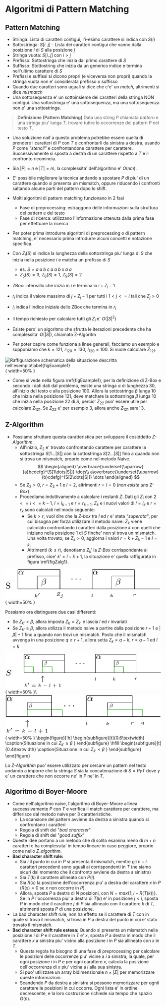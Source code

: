 # Algoritmi di Pattern Matching

## Pattern Matching

* Stringa: Lista di caratteri contigui, l'$i$-esimo carattere si indica con $S(i)$
* Sottostringa: $S[i..j]$ - Lista dei caratteri contigui che vanno dalla posizione $i$ di $S$ alla
  posizione $j$
* Stringa vuota: $S[i..j]$ con $i>j$
* Prefisso: Sottostringa che inizia dal primo carattere di $S$
* Suffisso: Stottostring che inizia da un generico indice e termina nell'ultimo carattere di $S$
* Prefissi e suffissi si dicono propri (e viceversa non propri) quando la stringa vuota non e'
  considerata prefisso o suffisso
* Quando due caratteri sono uguali si dice che c'e' un *match*, altrimenti si dice *mismatch*
* Una sottosequenza e' un sottoinsieme dei caratteri della stringa NON contigui. Una sottostringa e'
  una sottosequenza, ma una sottosequenza non e' una sottostringa.

>**Definizione (Pattern Matching)** 
>Data una string $P$ chiamata *pattern* e una stringa piu' lunga
>$T$, trovare tuttre le occorrenze del pattern $P$ nel testo $T$. 

* Una soluzione naif a questo problema potrebbe essere quella di prendere i caratteri di $P$ con $T$
  e confrontarli da sinistra a destra, usando $P$ come *"stencil"* e confrontandone carattere per
  carattere. Successivamente si sposta a destra di un carattere rispetto a $T$ e il confronto
  ricomincia. 
* Sia $|P|=n$ e $|T|=m$, la complessita' dell'algoritmo e' $O(nm)$.
* E' possibile migliorare la tecnica andando a spostare $P$ di piu' di un carattere quando si
  presenta un mismatch, oppure riducendo i confronti saltando alcune parti del pattern dopo lo
  shift.
* Molti algoritmi di pattern matching funzionano in 2 fasi
    - Fase di preprocessing: estraggono delle informazioni sulla struttura del pattern e del testo
    - Fase di ricerca: utilizzano l'informazione ottenuta dalla prima fase per effettuare la ricerca 

* Per poter prima introdurre algoritmi di preprocessing o di pattern matching, e' necessario prima
  introdurre alcuni concetti e notazione specifica. 
* Con $Z_i(S)$ si indica la lunghezza della sottostringa piu' lunga di $S$ che inizia nella
  posizione $i$ e matcha un prefisso di $S$
    - es. $S = a\; a\; b\; c\; a\; a\; b\; x\; a\; a\;$
    - $Z_5(S)=3$, $Z_6(S) = 1$, $Z_9(S) = 2$
* ZBox: intervallo che inizia in $i$ e termina in $i + Z_i - 1$ 
* $r_i$ indica il valore massimo di $j + Z_j - 1$ per tutti i $1 < j <= i$ tali che $Z_j > 0$
* $l_i$ indica l'indice iniziale dello ZBox che termina in $r_i$
* Il tempo richiesto per calcolare tutti gli $Z_i$ e' $O(|S|^2)$
* Esiste pero' un algoritmo che sfrutta le iterazioni precedente che ha complessita' $O(|S|)$,
  chiamato Z-Algoritm
* Per poter capire come funziona a linee generali, facciamo un esempio e supponiamo che $k=121$,
  $r_{120}=130$, $l_{120}=100$. Si vuole calcolare $Z_{121}$.
 
![Raffigurazione schematica della situazione descritta
nell'esempio\label{figExample1}](img/2.1_zalg_example.png){ width=50% }

* Come si vede nella figura \ref{figExample1}, per la definizione di Z-Box e secondo i dati dati dal
  problema, esiste una stringa $\alpha$ di lunghezza $30$, all'inizio del testo e alla posizione
  $100$. Allora la sottostringa $\beta$ lunga $10$ che inizia nella posizione $121$, deve matchare
  la sottostringa $\beta$ lunga $10$ che inizia nella posizione $22$ di *S*, percio' $Z_{22}$ puo'
  essere utile per calcolare $Z_{121}$. Se $Z_{22}$ e' per esempio $3$, allora anche $Z_{121}$ sara'
  $3$.
 
## Z-Algorithm

* Possiamo sfruttare questa caratteristica per sviluppare il cosiddetto *Z-Algorithm*:
    - All'inizio, $Z_2$ e' trovato confrontando carattere per carattere la sottostringa
      $S[1\dots|S|]$ con la sottostringa $S[2\dots|S|]$ fino a quando non si trova un mismatch,
      proprio come nel metodo Naive.
      $$
      \begin{aligned}
        \overbrace{\underset{\uparrow}{a}bcdefg}^{S[1\dots|S|]} \dots\\
        a\overbrace{\underset{\uparrow}{b}cdefg}^{S[2\dots|S|]} \dots 
      \end{aligned}
      $$
    - Se $Z_2>0$, $r=Z_2+1$ e $l=2$, altrimenti $r=l=0$ (*non esiste una Z-Box*)
    - Procediamo induttivamente a calcolare i restanti $Z$. Dati gli $Z_i$ con $2<=i<=k-1$, $l=l_{k-1}$ e
      $r=r_{k-1}$, $Z_k$ e i  nuovi valori di $l=l_k$ e $r =r_k$ sono calcolati nel modo seguente:
        + Se $k>r$, vuol dire che la *Z-box* tra $l$ ed $r$ e' stata *"superata"*, per cui bisogna
          per forza utilizzare il metodo naive: $Z_k$ viene calcolato confrontando i caratteri dalla
          posizione $k$ con quelli che iniziano nella posizione $1$ di $S$ finche' non si trova un
          mismatch. Una volta trovato, se $Z_k>0$, aggiorna i valori $r=k+Z_k-1$ e $l=k$.
        + Altrimenti ($k \leq r$), denotiamo $Z_k'$ la *Z-Box* corrispondente al prefisso, cioe'
          $k'=l-k+1$, la situazione e' quella raffigurata in figura \ref{figZalg1}. 
 
![\label{figZalg1} Situazione in cui $k \leq r$](img/2.2_zalg_example.png){ width=50% }

Possiamo ora distinguere due casi differenti:

  - Se $Z_{k'} < \beta$, allora imposta $Z_k = Z_{k'}$ e lascia $l$ ed $r$ invariati 
  - Se $Z_{k'} \geq \beta$, allora utilizza il metodo naive a partire dalla posizione $r+1$ e
    $|\beta|+1$ fino a quando non trovi un mismatch. Posto che il mismatch avvenga in una posizione
    $q \geq r + 1$, allora setta $Z_k=q-k$, $r=q-1$ ed $l=k$ 
 
![](img/2.3_zalg_example_a.png){ width=50% }\ ![](img/2.3_zalg_example_b.png){ width=50% }
\begin{figure}[!h]
\begin{subfigure}[t]{0.6\textwidth}
\caption{Situazione in cui $Z_{k'} \geq \beta$ }
\end{subfigure}
\hfill
\begin{subfigure}[t]{0.4\textwidth}
\caption{Situazione in cui $Z_{k'} < \beta$ }
\end{subfigure}
\end{figure}

Lo *Z-Algorithm* puo' essere utilizzato per cercare un pattern nel testo andando a imporre che la
stringa $S$ sia la concatenazione di $S=P\gamma T$ dove $\gamma$ e' un carattere che non occorre ne'
in $P$ ne' in $T$.

## Algoritmo di Boyer-Moore

* Come nell'algoritmo naive, l'algoritmo di Boyer-Moore allinea successivamente $P$ con $T$ e
  verifica il match carattere per carattere, ma differisce dal metodo naive per 3 caratteristiche.
    - La scansione del pattern avviene da destra a sinistra quando si confrontano i caratteri
    - Regola di shift del "*bad character*"
    - Regola di shift del "*good suffix*"
* Queste idee portano a un metodo che di solito esamina meno di $m+n$ caratteri e ha complessita' in
  tempo lineare in caso peggiore, proprio come nello *Z_algorithm*.
* **Bad character shift rule:**
    * Sia $i$ il punto in cui in $P$ si presenta il mismatch, mentre gli $n-i$ caratteri precedenti
      sono uguali ai corrispondenti in $T$ (ne siamo sicuri dal momento che il confronto avviene da
      destra a sinistra)
    * Sia $T(k)$ il carattere allineato con $P(i)$.
    * Sia $R(x)$ la posizione dell'occorrenza piu' a destra del carattere $x$ in $P$ ($R(x) = 0$ se
      $x$ non occorre in $P$).
    * Allora, sposta $P$ a destra di $N$ posizioni, con $N = max\{1, i-R(T(k)) \}$. Se in $P$
      l'occorrenza piu' a destra di $T(k)$ e' in posizione $j < i$, sposta $P$ in modo che il
      carattere $j$ di $P$ sia allineato con il carattere $k$ di $T$, altrimenti sposta $P$ di una
      posizione.
* La bad character shift rule, non ha effetto se il carattere di $T$ con in quale si trova il
  mismatch, si trova in $P$ a destra del punto in cui e' stato trovato il mismatch.
* **Bad character shift rule estesa:** Quando si presenta un mismatch nella posizione $i$ di $P$ e
  il carattere in $T$ e' $x$, sposta $P$ a destra in modo che il carattere $x$ a sinistra piu'
  vicino alla posizione $i$ in $P$ sia allineato con $x$ in $T$.
    * Questa regola ha bisogno di una fase di preprocessing per calcolare le posizioni delle
      occorrenze piu' vicine a $i$ a sinistra, la quale, per ogni posizione $i$ in $P$ e per
      ogni carattere $x$, calcola la posizione dell'occorrenza di $x$ piu' vicina a $i$ alla sua
      sinistra.
    * Si puo' utilizzare un array bidimensionale $n \times | \Sigma |$ per memorizzare queste
      informazioni.
    * Scandendo $P$ da destra a siniistra si possono memorizzare per ognii carattere le posizioni in
      cui occorre. Ogni lista e' in ordine decrescente, e la loro costruzione richiede sia tempo
      che spazio $O(n)$.


